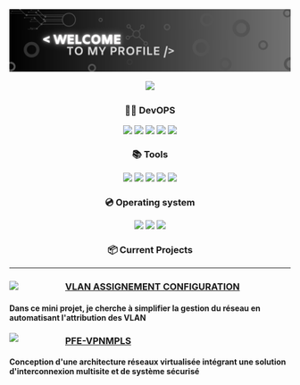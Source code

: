 <img src="https://raw.githubusercontent.com/ApprentiBash/ApprentiBash/main/Welcome.jpg?raw=true">
<p align="center">
    <img src="https://api.visitorbadge.io/api/visitors?path=https%3A%2F%2Fgithub.com%2Fapprentibash%2Fapprentibash&countColor=%23000000">
</p>

<h3 align="center">👨‍💻 DevOPS</h3>

<p align="center">
    <img src="https://img.shields.io/badge/Shell-5391FE.svg?style=for-the-badge">
    <img src="https://img.shields.io/badge/Arduino-00979D.svg?style=for-the-badge">
    <img src="https://img.shields.io/badge/Vagrant-1563FF.svg?style=for-the-badge&logo=vagrant&logoColor=white">
    <img src="https://img.shields.io/badge/Ansible-%230076E8.svg?style=for-the-badge&logo=ansible&logoColor=white">
    <img src="https://img.shields.io/badge/Terraform-%23623CE4.svg?style=for-the-badge&logo=terraform&logoColor=white">
    
</p>
<h3 align="center">📚 Tools</h3>

<p align="center">
    <img src="https://img.shields.io/badge/pfSense-%23E60025.svg?style=for-the-badge&logo=pfSense&logoColor=white">
    <img src="https://img.shields.io/badge/Zabbix-%23F50.svg?style=for-the-badge&logo=zabbix&logoColor=white">
    <img src="https://img.shields.io/badge/Docker-%232496ED.svg?style=for-the-badge&logo=docker&logoColor=white">
    <img src="https://img.shields.io/badge/WatchGuard-%23ED8B00.svg?style=for-the-badge&logo=watchguard&logoColor=white">
    <img src="https://img.shields.io/badge/vmware-%23FF6600.svg?style=for-the-badge&logo=vmware&logoColor=white">

</p>
<h3 align="center">💿 Operating system</h3>

<p align="center">
    <img src="https://img.shields.io/badge/Debian-d70a53.svg?&style=for-the-badge&logo=debian&logoColor=white">
    <img src="https://img.shields.io/badge/Ubuntu-E95420.svg?style=for-the-badge&logo=ubuntu&logoColor=white">
    <img src="https://img.shields.io/badge/Windows-33a8ff.svg?&style=for-the-badge&logo=windows&logoColor=white">
</p>

<h3 align="center">📦 Current Projects</h3>

<hr>

<div>
<p>
  <img width="100" align="left" src="https://www.1min30.com/wp-content/uploads/2018/07/Embl%C3%A8me-Cisco.jpg">
                                                                            
  <h3>
      <a href="https://github.com/ApprentiBash/VLAN_Assignement"> VLAN ASSIGNEMENT CONFIGURATION </a>
  </h3>
  <h4>Dans ce mini projet, je cherche à simplifier la gestion du réseau en automatisant l'attribution des VLAN</h4>
</p>
<p>
  <img width="100" align="left" src="https://img.freepik.com/vecteurs-premium/connexion-reseau-globale_41981-1182.jpg">
                                                                            
  <h3>
      <a href="https://github.com/ApprentiBash/PFE-VPNMLPS"> PFE-VPNMPLS </a>
  </h3>
  <h4>Conception d'une architecture réseaux virtualisée intégrant une solution d'interconnexion multisite et de système sécurisé </h4>
  
</p>
